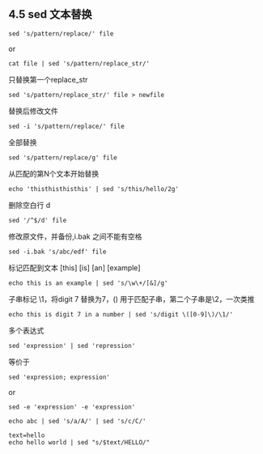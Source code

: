 ## 4.5 sed 文本替换

```shell
sed 's/pattern/replace/' file
```
or
```shell
cat file | sed 's/pattern/replace_str/'
```
只替换第一个replace_str
```shell
sed 's/pattern/replace_str/' file > newfile
```
替换后修改文件
```shell
sed -i 's/pattern/replace/' file 
```
全部替换
```shell
sed 's/pattern/replace/g' file
```
从匹配的第N个文本开始替换
```shell
echo 'thisthisthisthis' | sed 's/this/hello/2g' 
```
删除空白行 d
```shell
sed '/^$/d' file
```
修改原文件，并备份,i.bak 之间不能有空格
```shell
sed -i.bak 's/abc/edf' file
```
标记匹配到文本 [this] [is] [an] [example]
```shell
echo this is an example | sed 's/\w\+/[&]/g'
```
子串标记 \1，将digit 7 替换为7，\(\) 用于匹配子串，第二个子串是\2，一次类推
```shell
echo this is digit 7 in a number | sed 's/digit \([0-9]\)/\1/'
```
多个表达式
```shell
sed 'expression' | sed 'repression'
```
等价于
```shell
sed 'expression; expression'
```
or
```shell
sed -e 'expression' -e 'expression'
```
```shell
echo abc | sed 's/a/A/' | sed 's/c/C/'
```

```shell
text=hello
echo hello world | sed "s/$text/HELLO/"

```

